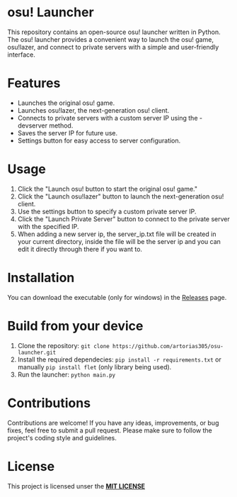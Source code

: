 # osu! Launcher
This repository contains an open-source osu! launcher written in Python. The osu! launcher provides a convenient way to launch the osu! game, osu!lazer, and connect to private servers with a simple and user-friendly interface.

# Features
 - Launches the original osu! game.
 - Launches osu!lazer, the next-generation osu! client.
 - Connects to private servers with a custom server IP using the -devserver method.
 - Saves the server IP for future use.
 - Settings button for easy access to server configuration.

# Usage
1. Click the "Launch osu! button to start the original osu! game."
2. Click the "Launch osu!lazer" button to launch the next-generation osu! client.
3. Use the settings button to specify a custom private server IP.
4. Click the "Launch Private Server" button to connect to the private server with the specified IP.
5. When adding a new server ip, the server_ip.txt file will be created in your current directory, inside the file will be the server ip and you can edit it directly through there if you want to.

# Installation
You can download the executable (only for windows) in the [Releases](https://github.com/artorias305/osu-launcher/releases/) page.

# Build from your device
1. Clone the repository: `git clone https://github.com/artorias305/osu-launcher.git`
2. Install the required dependecies: `pip install -r requirements.txt` or manually `pip install flet` (only library being used).
3. Run the launcher: `python main.py`

# Contributions
Contributions are welcome! If you have any ideas, improvements, or bug fixes, feel free to submit a pull request. Please make sure to follow the project's coding style and guidelines.

# License
This project is licensed unser the [**MIT LICENSE**](https://opensource.org/license/mit/)
